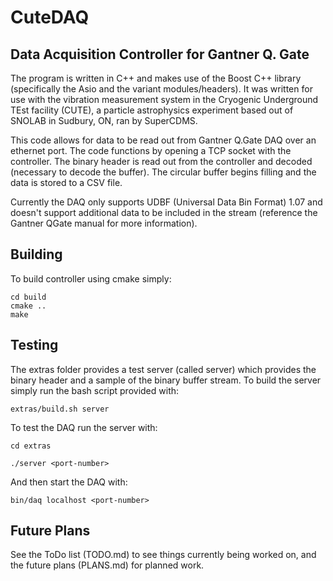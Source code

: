 # CuteDAQ
## Data Acquisition Controller for Gantner Q. Gate

The program is written in C++ and makes use of the Boost C++ library (specifically the Asio and the variant modules/headers). It was written for use with the vibration measurement system in the Cryogenic Underground TEst facility (CUTE), a particle astrophysics experiment based out of SNOLAB in Sudbury, ON, ran by SuperCDMS.

This code allows for data to be read out from Gantner Q.Gate DAQ over an ethernet port.
The code functions by opening a TCP socket with the controller.
The binary header is read out from the controller and decoded (necessary to decode the buffer).
The circular buffer begins filling and the data is stored to a CSV file.

Currently the DAQ only supports UDBF (Universal Data Bin Format) 1.07 and doesn't support additional data to be included in the stream (reference the Gantner QGate manual for more information).

## Building
To build controller using cmake simply:
```
cd build
cmake ..
make
```
## Testing
The extras folder provides a test server (called server) which provides the binary header and a sample of the binary buffer stream. To build the server simply run the bash script provided with:
```
extras/build.sh server
```
To test the DAQ run the server with:
```
cd extras
```
```
./server <port-number>
```
And then start the DAQ with:
```
bin/daq localhost <port-number>
```

## Future Plans
See the ToDo list (TODO.md) to see things currently being worked on, and the future plans (PLANS.md) for planned work.
